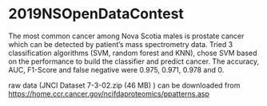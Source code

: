 # 2019NSOpenDataContest

The most common cancer among Nova Scotia males is prostate cancer which can be detected by patient’s mass spectrometry data. Tried 3 classification algorithms (SVM, random forest and KNN), chose SVM based on the performance to build the classifier and predict cancer. The accuracy, AUC, F1-Score and false negative were 0.975, 0.971, 0.978 and 0.

raw data (JNCI Dataset 7-3-02.zip (46 MB) ) can be downloaded from https://home.ccr.cancer.gov/ncifdaproteomics/ppatterns.asp

